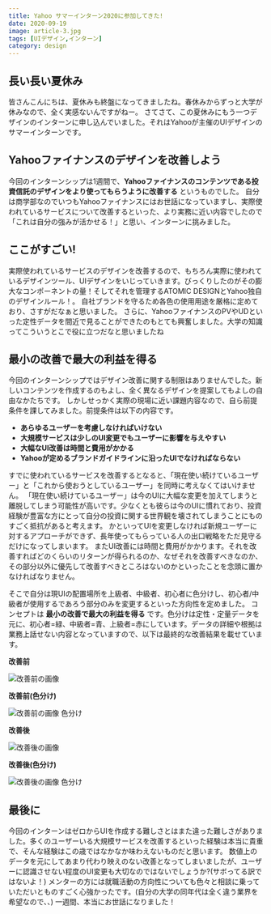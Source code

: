 ```yaml
---
title: Yahoo サマーインターン2020に参加してきた!
date: 2020-09-19
image: article-3.jpg
tags: [UIデザイン,インターン]
category: design
---
```


## 長い長い夏休み
皆さんこんにちは、夏休みも終盤になってきましたね。春休みからずっと大学が休みなので、全く実感ないんですがねー。
さてさて、この夏休みにもう一つデザインのインターンに申し込んでいました。それはYahooが主催のUIデザインのサマーインターンです。

## Yahooファイナンスのデザインを改善しよう
今回のインターンシップは1週間で、**Yahooファイナンスのコンテンツである投資信託のデザインをより使ってもらうように改善する** というものでした。
自分は商学部なのでいつもYahooファイナンスにはお世話になっていますし、実際使われているサービスについて改善するといった、より実務に近い内容でしたので「これは自分の強みが活かせる！」と思い、インターンに挑みました。


## ここがすごい!
実際使われているサービスのデザインを改善するので、もちろん実際に使われているデザインツール、UIデザインをいじっていきます。びっくりしたのがその膨大なコンポーネントの量！そしてそれを管理するATOMIC DESIGNとYahoo独自のデザインルール！。
自社ブランドを守るため各色の使用用途を厳格に定めており、さすがだなぁと思いました。
さらに、YahooファイナンスのPVやUDといった定性データを間近で見ることができたのもとても興奮しました。大学の知識ってこういうとこで役に立つだなと思いましたね

## 最小の改善で最大の利益を得る
今回のインターンシップではデザイン改善に関する制限はありませんでした。新しいコンテンツを作成するのもよし、全く異なるデザインを提案してもよしの自由なかたちです。
しかしせっかく実際の現場に近い課題内容なので、自ら前提条件を課してみました。前提条件は以下の内容です。

- **あらゆるユーザーを考慮しなければいけない**
- **大規模サービスは少しのUI変更でもユーザーに影響を与えやすい**
- **大幅なUI改善は時間と費用がかかる**
- **Yahooが定めるブランドガイドラインに沿ったUIでなければならない**

すでに使われているサービスを改善するとなると、「現在使い続けているユーザー」と「これから使おうとしているユーザー」を同時に考えなくてはいけません。
「現在使い続けているユーザー」は今のUIに大幅な変更を加えてしまうと離脱してしまう可能性が高いです。少なくとも彼らは今のUIに慣れており、投資経験が豊富な方にとって自分の投資に関する世界観を壊されてしまうことにものすごく抵抗があると考えます。
かといってUIを変更しなければ新規ユーザーに対するアプローチができず、長年使ってもらっている人の出口戦略をただ見守るだけになってしまいます。
またUI改善には時間と費用がかかります。それを改善すればどのくらいのリターンが得られるのか、なぜそれを改善すべきなのか、その部分以外に優先して改善すべきところはないのかといったことを念頭に置かなければなりません。

そこで自分は現UIの配置場所を上級者、中級者、初心者に色分けし、初心者/中級者が使用するであろう部分のみを変更するといった方向性を定めました。
コンセプトは **最小の改善で最大の利益を得る** です。色分けは定性・定量データを元に、初心者=緑、中級者=青、上級者=赤にしています。データの詳細や根拠は業務上話せない内容となっていますので、以下は最終的な改善結果を載せています。

**改善前**
<p>
  <img src="https://drive.google.com/uc?export=view&id=1ctyh6DLPCPQ7R4uHbgUp2c72avYlQYaL" loading="lazy" alt="改善前の画像"/>
</p>


**改善前(色分け)**
<p>
  <img src="https://drive.google.com/uc?export=view&id=18XcZ6CcYuf7KNs6DiIkCB4zvgisxGAmo" loading="lazy" alt="改善前の画像 色分け"/>
</p>

**改善後**
<p>
  <img src="https://drive.google.com/uc?export=view&id=1wgHmMFgoFio6SATY0fTeGQpS6xbYze1v" loading="lazy" alt="改善後の画像"/>
</p>

**改善後(色分け)**
<p>
  <img src="https://drive.google.com/uc?export=view&id=1rcRX4BpQw-Xs-EDDipS2wzZ_tnJhXA46" loading="lazy" alt="改善後の画像 色分け"/>
</p>



## 最後に
今回のインターンはゼロからUIを作成する難しさとはまた違った難しさがありました。多くのユーザーいる大規模サービスを改善するといった経験は本当に貴重で、そんな経験はこの歳ではなかなか味わえないものだと思います。
数値上のデータを元にしてあまり代わり映えのない改善となってしまいましたが、ユーザーに認識させない程度のUI変更も大切なのではないでしょうか?(サボってる訳ではないよ！)
メンターの方には就職活動の方向性についても色々と相談に乗っていただいとものすごく心強かったです。(自分の大学の同年代は全く違う業界を希望なので、、)
一週間、本当にお世話になりました！





